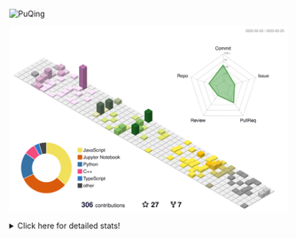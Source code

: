 ![PuQing](https://user-images.githubusercontent.com/27223114/171565019-9a56fae6-b08b-421f-99db-7e830da42371.png)

![](./profile-3d-contrib/profile-season-animate.svg)

<details>
<summary>Click here for detailed stats!</summary>

<!--START_SECTION:waka-->
**I'm a Night 🦉** 

```text
🌞 Morning                43 commits          ██░░░░░░░░░░░░░░░░░░░░░░░   07.99 % 
🌆 Daytime                197 commits         █████████░░░░░░░░░░░░░░░░   36.62 % 
🌃 Evening                117 commits         █████░░░░░░░░░░░░░░░░░░░░   21.75 % 
🌙 Night                  181 commits         ████████░░░░░░░░░░░░░░░░░   33.64 % 
```


📊 **This Week I Spent My Time On** 

```text
💬 Programming Languages: 
Python                   11 hrs 57 mins      ████████████░░░░░░░░░░░░░   49.63 % 
C++                      9 hrs 48 mins       ██████████░░░░░░░░░░░░░░░   40.68 % 
Jupyter Notebook         39 mins             █░░░░░░░░░░░░░░░░░░░░░░░░   02.71 % 
Markdown                 33 mins             █░░░░░░░░░░░░░░░░░░░░░░░░   02.32 % 
C                        28 mins             ░░░░░░░░░░░░░░░░░░░░░░░░░   01.99 % 

🔥 Editors: 
VS Code                  24 hrs 5 mins       █████████████████████████   100.00 % 

💻 Operating System: 
WSL                      22 hrs 46 mins      ████████████████████████░   94.53 % 
Windows                  1 hr 8 mins         █░░░░░░░░░░░░░░░░░░░░░░░░   04.71 % 
Mac                      10 mins             ░░░░░░░░░░░░░░░░░░░░░░░░░   00.76 % 
```


<!--END_SECTION:waka-->
</details>

